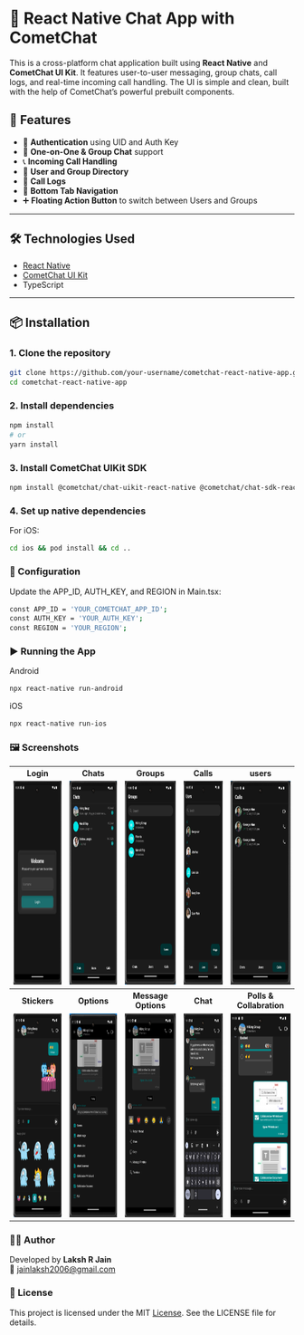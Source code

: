 # 📱 React Native Chat App with CometChat

This is a cross-platform chat application built using **React Native** and **CometChat UI Kit**. It features user-to-user messaging, group chats, call logs, and real-time incoming call handling. The UI is simple and clean, built with the help of CometChat’s powerful prebuilt components.

## 🚀 Features

- 🔐 **Authentication** using UID and Auth Key
- 💬 **One-on-One & Group Chat** support
- 📞 **Incoming Call Handling**
- 👥 **User and Group Directory**
- 📃 **Call Logs**
- 🧭 **Bottom Tab Navigation**
- ➕ **Floating Action Button** to switch between Users and Groups

---

## 🛠️ Technologies Used

- [React Native](https://reactnative.dev/)
- [CometChat UI Kit](https://www.cometchat.com/docs/sdk/react-native/overview)
- TypeScript

---

## 📦 Installation

### 1. Clone the repository

```bash
git clone https://github.com/your-username/cometchat-react-native-app.git
cd cometchat-react-native-app
```

### 2. Install dependencies
```bash
npm install
# or
yarn install
```

### 3. Install CometChat UIKit SDK
```bash
npm install @cometchat/chat-uikit-react-native @cometchat/chat-sdk-react-native
```

### 4. Set up native dependencies
For iOS:
```bash
cd ios && pod install && cd ..
```

### 🔧 Configuration
Update the APP_ID, AUTH_KEY, and REGION in Main.tsx:
```bash
const APP_ID = 'YOUR_COMETCHAT_APP_ID';
const AUTH_KEY = 'YOUR_AUTH_KEY';
const REGION = 'YOUR_REGION';
```

### ▶️ Running the App
Android
```bash
npx react-native run-android
```
iOS
```bash
npx react-native run-ios
```
### 🖼️ Screenshots

<table>
  <tr>
    <th>Login</th>
    <th>Chats</th>
    <th>Groups</th>
    <th>Calls</th>
    <th>users</th>
  </tr>
  <tr>
    <td><img src="screenshots/login.png" width="180" height="360" alt="Login" /></td>
    <td><img src="screenshots/chats1.png" width="180" height="360" alt="Chats" /></td>
    <td><img src="screenshots/groups.png" width="180" height="360" alt="Groups" /></td>
    <td><img src="screenshots/users.png" width="180" height="360" alt="Users" /></td>
    <td><img src="screenshots/callLogs.png" width="180" height="360" alt="Calls" /></td>
  </tr>
  <tr>
    <th>Stickers</th>
    <th>Options</th>
    <th>Message Options</th>
    <th>Chat</th>
    <th>Polls & Collabration</th>
  </tr>
  <tr>
    <td><img src="screenshots/stickers.png" width="180" height="360" alt="Stickers" /></td>
    <td><img src="screenshots/options2.png" width="180" height="360" alt="Options" /></td>
    <td><img src="screenshots/options.png" width="180" height="360" alt="Options" /></td>
    <td><img src="screenshots/chat.png" width="180" height="360" alt="Chat" /></td>
    <td><img src="screenshots/Screenshot 2025-07-13 115153.png" width="180" height="360" alt="Calls" /></td>
  </tr>
</table>



### 🙋‍♂️ Author
Developed by **Laksh R Jain**  
📧 jainlaksh2006@gmail.com

### 📄 License
This project is licensed under the MIT [License](). See the LICENSE file for details.
